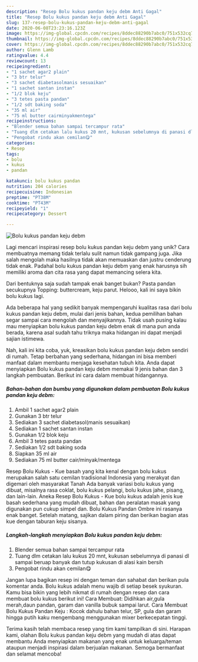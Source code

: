 ```yaml
---
description: "Resep Bolu kukus pandan keju debm Anti Gagal"
title: "Resep Bolu kukus pandan keju debm Anti Gagal"
slug: 137-resep-bolu-kukus-pandan-keju-debm-anti-gagal
date: 2020-06-08T23:23:16.123Z
image: https://img-global.cpcdn.com/recipes/8ddec88290b7abc0/751x532cq70/bolu-kukus-pandan-keju-debm-foto-resep-utama.jpg
thumbnail: https://img-global.cpcdn.com/recipes/8ddec88290b7abc0/751x532cq70/bolu-kukus-pandan-keju-debm-foto-resep-utama.jpg
cover: https://img-global.cpcdn.com/recipes/8ddec88290b7abc0/751x532cq70/bolu-kukus-pandan-keju-debm-foto-resep-utama.jpg
author: Glenn Lamb
ratingvalue: 4.4
reviewcount: 13
recipeingredient:
- "1 sachet agar2 plain"
- "3 btr telur"
- "3 sachet diabetasolmanis sesuaikan"
- "1 sachet santan instan"
- "1/2 blok keju"
- "3 tetes pasta pandan"
- "1/2 sdt baking soda"
- "35 ml air"
- "75 ml butter cairminyakmentega"
recipeinstructions:
- "Blender semua bahan sampai tercampur rata"
- "Tuang dlm cetakan lalu kukus 20 mnt, kukusan sebelumnya di panasi dl sampai beruap banyak dan tutup kukusan di alasi kain bersih"
- "Pengobat rindu akan cemilan😋"
categories:
- Resep
tags:
- bolu
- kukus
- pandan

katakunci: bolu kukus pandan 
nutrition: 204 calories
recipecuisine: Indonesian
preptime: "PT38M"
cooktime: "PT43M"
recipeyield: "1"
recipecategory: Dessert

---
```



![Bolu kukus pandan keju debm](https://img-global.cpcdn.com/recipes/8ddec88290b7abc0/751x532cq70/bolu-kukus-pandan-keju-debm-foto-resep-utama.jpg)

Lagi mencari inspirasi resep bolu kukus pandan keju debm yang unik? Cara membuatnya memang tidak terlalu sulit namun tidak gampang juga. Jika salah mengolah maka hasilnya tidak akan memuaskan dan justru cenderung tidak enak. Padahal bolu kukus pandan keju debm yang enak harusnya sih memiliki aroma dan cita rasa yang dapat memancing selera kita.

Dari bentuknya saja sudah tampak enak banget bukan? Pasta pandan secukupnya Topping: buttercream, keju parut. Helooo, kali ini saya bikin bolu kukus lagi.

Ada beberapa hal yang sedikit banyak mempengaruhi kualitas rasa dari bolu kukus pandan keju debm, mulai dari jenis bahan, kedua pemilihan bahan segar sampai cara mengolah dan menyajikannya. Tidak usah pusing kalau mau menyiapkan bolu kukus pandan keju debm enak di mana pun anda berada, karena asal sudah tahu triknya maka hidangan ini dapat menjadi sajian istimewa.


Nah, kali ini kita coba, yuk, kreasikan bolu kukus pandan keju debm sendiri di rumah. Tetap berbahan yang sederhana, hidangan ini bisa memberi manfaat dalam membantu menjaga kesehatan tubuh kita. Anda dapat menyiapkan Bolu kukus pandan keju debm memakai 9 jenis bahan dan 3 langkah pembuatan. Berikut ini cara dalam membuat hidangannya.

<!--inarticleads1-->

##### Bahan-bahan dan bumbu yang digunakan dalam pembuatan Bolu kukus pandan keju debm:

1. Ambil 1 sachet agar2 plain
1. Gunakan 3 btr telur
1. Sediakan 3 sachet diabetasol(manis sesuaikan)
1. Sediakan 1 sachet santan instan
1. Gunakan 1/2 blok keju
1. Ambil 3 tetes pasta pandan
1. Sediakan 1/2 sdt baking soda
1. Siapkan 35 ml air
1. Sediakan 75 ml butter cair/minyak/mentega


Resep Bolu Kukus - Kue basah yang kita kenal dengan bolu kukus merupakan salah satu cemilan tradisional Indonesia yang merakyat dan digemari oleh masyarakat Tanah Ada banyak variasi bolu kukus yang dibuat, misalnya rasa coklat, bolu kukus pelangi, bolu kukus jahe, pisang, dan lain-lain. Aneka Resep Bolu Kukus - Kue bolu kukus adalah jenis kue basah sederhana yang mudah dibuat, bahan dan peralatan masak yang digunakan pun cukup simpel dan. Bolu Kukus Pandan Ombre ini rasanya enak banget. Setelah matang, sajikan dalam piring dan berikan bagian atas kue dengan taburan keju sisanya. 

<!--inarticleads2-->

##### Langkah-langkah menyiapkan Bolu kukus pandan keju debm:

1. Blender semua bahan sampai tercampur rata
1. Tuang dlm cetakan lalu kukus 20 mnt, kukusan sebelumnya di panasi dl sampai beruap banyak dan tutup kukusan di alasi kain bersih
1. Pengobat rindu akan cemilan😋


Jangan lupa bagikan resep ini dengan teman dan sahabat dan berikan pula komentar anda. Bolu kukus adalah menu wajib di setiap besek syukuran. Kamu bisa bikin yang lebih nikmat di rumah dengan resep dan cara membuat bolu kukus berikut ini! Cara Membuat: Didihkan air,gula merah,daun pandan, garam dan vanilla bubuk sampai larut. Cara Membuat Bolu Kukus Pandan Keju : Kocok dahulu bahan telur, SP, gula dan garam hingga putih kaku mengembang menggunakan mixer berkecepatan tinggi. 

Terima kasih telah membaca resep yang tim kami tampilkan di sini. Harapan kami, olahan Bolu kukus pandan keju debm yang mudah di atas dapat membantu Anda menyiapkan makanan yang enak untuk keluarga/teman ataupun menjadi inspirasi dalam berjualan makanan. Semoga bermanfaat dan selamat mencoba!
